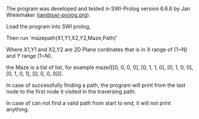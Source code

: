 The program was developed and tested in SWI-Prolog version 6.6.6 by Jan Wielemaker (jan@swi-prolog.org).

Load the program into SWI prolog,

Then run  'mazepath(X1,Y1,X2,Y2,Maze,Path)'

Where X1,Y1  and X2,Y2 are 2D Plane cordinates that is in X range of (1~N) and Y range (1~N).

the Maze is a list of list, for example  maze([[0, 0, 0, 0],
          [0, 1, 1, 0],
          [0, 1, 0, 0],
          [0, 1, 0, 1],
          [0, 0, 0, 0]]).



In case of successfully finding a path, the program will print from the last node to the first node it visited in the traversing path.

In case of can not find a valid path from start to end, it will not print anything.
